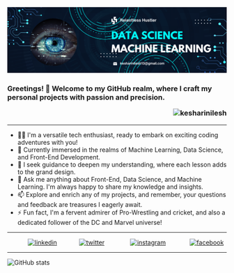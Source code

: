 
<img src="Banner.png" alt="Banner"/> 

### Greetings! 👋 Welcome to my GitHub realm, where I craft my personal projects with passion and precision. <p align="right"> <img src="https://komarev.com/ghpvc/?username=Kesharinilesh&label=Profile%20views&color=0e75b6&style=flat" alt="kesharinilesh" /> </p>
- - -

- 👨‍💻 I'm a versatile tech enthusiast, ready to embark on exciting coding adventures with you! 
- 🔭 Currently immersed in the realms of Machine Learning, Data Science, and Front-End Development.
- 👯 I seek guidance to deepen my understanding, where each lesson adds to the grand design. 
- 🧠 Ask me anything about Front-End, Data Science, and Machine Learning. I'm always happy to share my knowledge and insights.
- 📫 Explore and enrich any of my projects, and remember, your questions and feedback are treasures I eagerly await.
- ⚡ Fun fact, I'm a fervent admirer of Pro-Wrestling and cricket, and also a dedicated follower of the DC and Marvel universe!
- - -
&nbsp;&nbsp;&nbsp;&nbsp;&nbsp;&nbsp;&nbsp;&nbsp;&nbsp;&nbsp;&nbsp;
[<img src='https://cdn.jsdelivr.net/npm/simple-icons@3.0.1/icons/linkedin.svg' alt='linkedin' height='40'>](https://www.linkedin.com/in/nileshkeshari/) &nbsp;&nbsp;&nbsp;&nbsp;&nbsp;&nbsp;&nbsp;&nbsp;&nbsp;&nbsp;&nbsp;
[<img src='https://cdn.jsdelivr.net/npm/simple-icons@3.0.1/icons/twitter.svg' alt='twitter' height='40'>](https://twitter.com/iamnilesh_13) &nbsp;
&nbsp;&nbsp;&nbsp;&nbsp;&nbsp;&nbsp;&nbsp;&nbsp;&nbsp;&nbsp;&nbsp;
[<img src='https://cdn.jsdelivr.net/npm/simple-icons@3.0.1/icons/instagram.svg' alt='instagram' height='40'>](https://www.instagram.com/enigmatic._.star/) &nbsp;&nbsp;&nbsp;&nbsp;&nbsp;&nbsp;&nbsp;&nbsp;&nbsp;&nbsp;&nbsp;&nbsp;
[<img src='https://cdn.jsdelivr.net/npm/simple-icons@3.0.1/icons/facebook.svg' alt='facebook' height='40'>](https://www.facebook.com/nilesh.keshari.750) 
- - -
![GitHub stats](https://github-readme-stats.vercel.app/api?username=kesharinilesh&show_icons=true)
